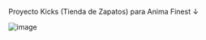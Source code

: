 Proyecto Kicks (Tienda de Zapatos) para Anima Finest ↓

 ![image](https://github.com/user-attachments/assets/d43247ad-bc7c-43ec-92e2-e7f272de4d21)
